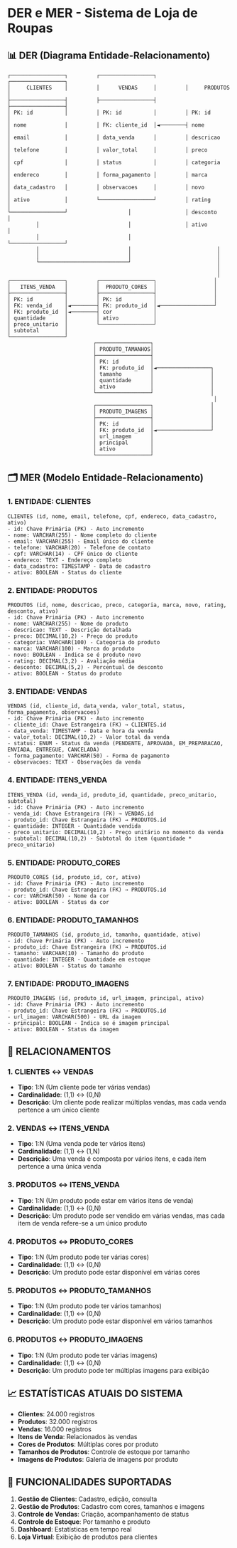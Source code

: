 # DER e MER - Sistema de Loja de Roupas

## 📊 DER (Diagrama Entidade-Relacionamento)

```
┌─────────────────┐         ┌─────────────────┐         ┌─────────────────┐
│     CLIENTES    │         │      VENDAS     │         │     PRODUTOS    │
├─────────────────┤         ├─────────────────┤         ├─────────────────┤
│ PK: id          │         │ PK: id          │         │ PK: id          │
│ nome            │         │ FK: cliente_id  │◄────────┤ nome            │
│ email           │         │ data_venda      │         │ descricao       │
│ telefone        │         │ valor_total     │         │ preco           │
│ cpf             │         │ status          │         │ categoria       │
│ endereco        │         │ forma_pagamento │         │ marca           │
│ data_cadastro   │         │ observacoes     │         │ novo            │
│ ativo           │         └─────────────────┘         │ rating          │
└─────────────────┘                   │                 │ desconto        │
         │                            │                 │ ativo           │
         │                            │                 └─────────────────┘
         │                            │                           │
         │                            │                           │
         └────────────────────────────┘                           │
                                                                  │
                                                                  │
┌─────────────────┐         ┌─────────────────┐                  │
│   ITENS_VENDA   │         │  PRODUTO_CORES  │                  │
├─────────────────┤         ├─────────────────┤                  │
│ PK: id          │         │ PK: id          │                  │
│ FK: venda_id    │◄────────┤ FK: produto_id  │◄─────────────────┘
│ FK: produto_id  │◄────────┤ cor             │
│ quantidade      │         │ ativo           │
│ preco_unitario  │         └─────────────────┘
│ subtotal        │
└─────────────────┘
                           ┌─────────────────┐
                           │ PRODUTO_TAMANHOS│
                           ├─────────────────┤
                           │ PK: id          │
                           │ FK: produto_id  │◄─────────────────┐
                           │ tamanho         │                  │
                           │ quantidade      │                  │
                           │ ativo           │                  │
                           └─────────────────┘                  │
                                                                 │
                           ┌─────────────────┐                  │
                           │ PRODUTO_IMAGENS │                  │
                           ├─────────────────┤                  │
                           │ PK: id          │                  │
                           │ FK: produto_id  │◄─────────────────┘
                           │ url_imagem      │
                           │ principal       │
                           │ ativo           │
                           └─────────────────┘
```

## 🗂️ MER (Modelo Entidade-Relacionamento)

### **1. ENTIDADE: CLIENTES**
```
CLIENTES (id, nome, email, telefone, cpf, endereco, data_cadastro, ativo)
- id: Chave Primária (PK) - Auto incremento
- nome: VARCHAR(255) - Nome completo do cliente
- email: VARCHAR(255) - Email único do cliente
- telefone: VARCHAR(20) - Telefone de contato
- cpf: VARCHAR(14) - CPF único do cliente
- endereco: TEXT - Endereço completo
- data_cadastro: TIMESTAMP - Data de cadastro
- ativo: BOOLEAN - Status do cliente
```

### **2. ENTIDADE: PRODUTOS**
```
PRODUTOS (id, nome, descricao, preco, categoria, marca, novo, rating, desconto, ativo)
- id: Chave Primária (PK) - Auto incremento
- nome: VARCHAR(255) - Nome do produto
- descricao: TEXT - Descrição detalhada
- preco: DECIMAL(10,2) - Preço do produto
- categoria: VARCHAR(100) - Categoria do produto
- marca: VARCHAR(100) - Marca do produto
- novo: BOOLEAN - Indica se é produto novo
- rating: DECIMAL(3,2) - Avaliação média
- desconto: DECIMAL(5,2) - Percentual de desconto
- ativo: BOOLEAN - Status do produto
```

### **3. ENTIDADE: VENDAS**
```
VENDAS (id, cliente_id, data_venda, valor_total, status, forma_pagamento, observacoes)
- id: Chave Primária (PK) - Auto incremento
- cliente_id: Chave Estrangeira (FK) → CLIENTES.id
- data_venda: TIMESTAMP - Data e hora da venda
- valor_total: DECIMAL(10,2) - Valor total da venda
- status: ENUM - Status da venda (PENDENTE, APROVADA, EM_PREPARACAO, ENVIADA, ENTREGUE, CANCELADA)
- forma_pagamento: VARCHAR(50) - Forma de pagamento
- observacoes: TEXT - Observações da venda
```

### **4. ENTIDADE: ITENS_VENDA**
```
ITENS_VENDA (id, venda_id, produto_id, quantidade, preco_unitario, subtotal)
- id: Chave Primária (PK) - Auto incremento
- venda_id: Chave Estrangeira (FK) → VENDAS.id
- produto_id: Chave Estrangeira (FK) → PRODUTOS.id
- quantidade: INTEGER - Quantidade vendida
- preco_unitario: DECIMAL(10,2) - Preço unitário no momento da venda
- subtotal: DECIMAL(10,2) - Subtotal do item (quantidade * preco_unitario)
```

### **5. ENTIDADE: PRODUTO_CORES**
```
PRODUTO_CORES (id, produto_id, cor, ativo)
- id: Chave Primária (PK) - Auto incremento
- produto_id: Chave Estrangeira (FK) → PRODUTOS.id
- cor: VARCHAR(50) - Nome da cor
- ativo: BOOLEAN - Status da cor
```

### **6. ENTIDADE: PRODUTO_TAMANHOS**
```
PRODUTO_TAMANHOS (id, produto_id, tamanho, quantidade, ativo)
- id: Chave Primária (PK) - Auto incremento
- produto_id: Chave Estrangeira (FK) → PRODUTOS.id
- tamanho: VARCHAR(10) - Tamanho do produto
- quantidade: INTEGER - Quantidade em estoque
- ativo: BOOLEAN - Status do tamanho
```

### **7. ENTIDADE: PRODUTO_IMAGENS**
```
PRODUTO_IMAGENS (id, produto_id, url_imagem, principal, ativo)
- id: Chave Primária (PK) - Auto incremento
- produto_id: Chave Estrangeira (FK) → PRODUTOS.id
- url_imagem: VARCHAR(500) - URL da imagem
- principal: BOOLEAN - Indica se é imagem principal
- ativo: BOOLEAN - Status da imagem
```

## 🔗 RELACIONAMENTOS

### **1. CLIENTES ↔ VENDAS**
- **Tipo**: 1:N (Um cliente pode ter várias vendas)
- **Cardinalidade**: (1,1) ↔ (0,N)
- **Descrição**: Um cliente pode realizar múltiplas vendas, mas cada venda pertence a um único cliente

### **2. VENDAS ↔ ITENS_VENDA**
- **Tipo**: 1:N (Uma venda pode ter vários itens)
- **Cardinalidade**: (1,1) ↔ (1,N)
- **Descrição**: Uma venda é composta por vários itens, e cada item pertence a uma única venda

### **3. PRODUTOS ↔ ITENS_VENDA**
- **Tipo**: 1:N (Um produto pode estar em vários itens de venda)
- **Cardinalidade**: (1,1) ↔ (0,N)
- **Descrição**: Um produto pode ser vendido em várias vendas, mas cada item de venda refere-se a um único produto

### **4. PRODUTOS ↔ PRODUTO_CORES**
- **Tipo**: 1:N (Um produto pode ter várias cores)
- **Cardinalidade**: (1,1) ↔ (0,N)
- **Descrição**: Um produto pode estar disponível em várias cores

### **5. PRODUTOS ↔ PRODUTO_TAMANHOS**
- **Tipo**: 1:N (Um produto pode ter vários tamanhos)
- **Cardinalidade**: (1,1) ↔ (0,N)
- **Descrição**: Um produto pode estar disponível em vários tamanhos

### **6. PRODUTOS ↔ PRODUTO_IMAGENS**
- **Tipo**: 1:N (Um produto pode ter várias imagens)
- **Cardinalidade**: (1,1) ↔ (0,N)
- **Descrição**: Um produto pode ter múltiplas imagens para exibição

## 📈 ESTATÍSTICAS ATUAIS DO SISTEMA

- **Clientes**: 24.000 registros
- **Produtos**: 32.000 registros
- **Vendas**: 16.000 registros
- **Itens de Venda**: Relacionados às vendas
- **Cores de Produtos**: Múltiplas cores por produto
- **Tamanhos de Produtos**: Controle de estoque por tamanho
- **Imagens de Produtos**: Galeria de imagens por produto

## 🎯 FUNCIONALIDADES SUPORTADAS

1. **Gestão de Clientes**: Cadastro, edição, consulta
2. **Gestão de Produtos**: Cadastro com cores, tamanhos e imagens
3. **Controle de Vendas**: Criação, acompanhamento de status
4. **Controle de Estoque**: Por tamanho e produto
5. **Dashboard**: Estatísticas em tempo real
6. **Loja Virtual**: Exibição de produtos para clientes 
